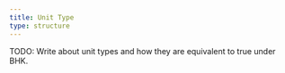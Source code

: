 ```yaml
---
title: Unit Type
type: structure
---
```

TODO: Write about unit types and how they are equivalent to true under BHK.